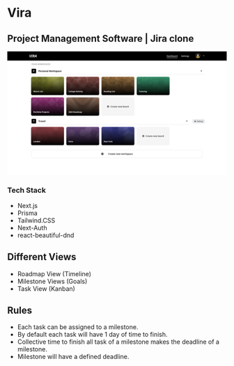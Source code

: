 # Vira

## Project Management Software | Jira clone

![Vira Software Poster](public/poster.png?raw=true "Vira")

### Tech Stack

- Next.js
- Prisma
- Tailwind.CSS
- Next-Auth
- react-beautiful-dnd
<!-- - MongoDB
- Next Auth -->

## Different Views

- Roadmap View (Timeline)
- Milestone Views (Goals)
- Task View (Kanban)

## Rules

- Each task can be assigned to a milestone.
- By default each task will have 1 day of time to finish.
- Collective time to finish all task of a milestone makes the deadline of a milestone.
- Milestone will have a defined deadline.
